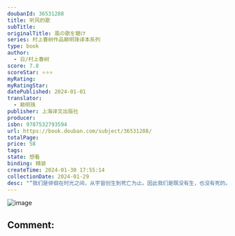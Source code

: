 ```yaml
---
doubanId: 36531288
title: 听风的歌
subTitle: 
originalTitle: 風の歌を聴け
series: 村上春树作品赖明珠译本系列
type: book
author: 
  - 日/村上春树
score: 7.8
scoreStar: ⭐⭐⭐
myRating: 
myRatingStar: 
datePublished: 2024-01-01
translator: 
  - 赖明珠
publisher: 上海译文出版社
producer: 
isbn: 9787532793594
url: https://book.douban.com/subject/36531288/
totalPage: 
price: 58
tags: 
state: 想看
binding: 精装
createTime: 2024-01-30 17:55:14
collectionDate: 2024-01-29
desc: "“我们是徘徊在时光之间，从宇宙创生到死亡为止。因此我们是既没有生，也没有死的。我们是风。”♪ 村上春树首部长篇小说 日本第22届“群像新人文学奖”获奖作品♪ 日本首届“野间文艺奖”、第81届“芥川龙之介奖”入围作品♪ 中国台湾著名翻译家 赖明珠 译本 🔑 打开村上春树文学世界的另一把钥匙“我”在二十多岁的最后一年，回忆起1970年的夏天。那时候，“我”还是个在东京私立大学念书的学生，趁暑假回到海边故乡，几乎整日都和一个名叫“老鼠”的朋友在“杰氏酒吧”喝啤酒聊天，消磨着年轻无聊的时光。有一天，“我”在酒吧的卫生间里，偶遇一个醉倒在地的女孩，左手只有四根指头。“我”和她慢慢变得亲密起来，但这段关系只维持了短短十八天，随着暑假结束，我回到东京，如云烟飘散在风中。【编辑推荐】《听风的歌》是村上春树在三十岁之际（1979年）发表的小说首作，当年便...(展开全部)“我们是徘徊在时光之间，从宇宙创生到死亡为止。因此我们是既没有生，也没有死的。我们是风。”♪ 村上春树首部长篇小说 日本第22届“群像新人文学奖”获奖作品♪ 日本首届“野间文艺奖”、第81届“芥川龙之介奖”入围作品♪ 中国台湾著名翻译家 赖明珠 译本 🔑 打开村上春树文学世界的另一把钥匙“我”在二十多岁的最后一年，回忆起1970年的夏天。那时候，“我”还是个在东京私立大学念书的学生，趁暑假回到海边故乡，几乎整日都和一个名叫“老鼠”的朋友在“杰氏酒吧”喝啤酒聊天，消磨着年轻无聊的时光。有一天，“我”在酒吧的卫生间里，偶遇一个醉倒在地的女孩，左手只有四根指头。“我”和她慢慢变得亲密起来，但这段关系只维持了短短十八天，随着暑假结束，我回到东京，如云烟飘散在风中。【编辑推荐】《听风的歌》是村上春树在三十岁之际（1979年）发表的小说首作，当年便摘得日本的“群像新人奖”。作品风格清新脱俗，颠覆了日本传统文学的创作手法，具有明显的二十世纪美国“迷惘的一代”的笔触特征。故事描绘了一段孤独苦闷的青春往事，为青春岁月营造出一种恰如书名的意境：如风般虚无缥缈，又如歌般余味悠远。村上春树日本著名作家、翻译家。1949年出生于京都市。毕业于早稻田大学第一文学部。1979年凭借首作《听风的歌》获得群像新人文学奖。主要长篇小说有《寻羊冒险记》（野间文艺新人奖)、《世界末日与冷酷异境》(谷崎润一郎奖)、《挪威的森林》、《国境之南、太阳之西》、《发条鸟年代记》(读卖文学奖)、《海边的卡夫卡》(世界幻想文学大奖、《纽约时报》2005年度好书Top 10)、《1Q84》(每日出版文化奖)、《刺杀骑士团长》等。短篇小说集有《遇见100%的女孩》《神的孩子都在跳舞》《东京奇谭集》《没有女人的男人们》等。随笔集有《村上收音机》、“村上朝日堂”系列、《爵士群像》等。游记有《远方的鼓声》《雨天炎天》《边境·近境》等。翻译过卡佛、塞林格、卡波蒂、菲茨杰拉德、麦卡勒斯等多位英美著名文学作家的作品。获得众多国际文学大奖，包括2006年弗朗茨·卡夫卡奖...(展开全部)村上春树日本著名作家、翻译家。1949年出生于京都市。毕业于早稻田大学第一文学部。1979年凭借首作《听风的歌》获得群像新人文学奖。主要长篇小说有《寻羊冒险记》（野间文艺新人奖)、《世界末日与冷酷异境》(谷崎润一郎奖)、《挪威的森林》、《国境之南、太阳之西》、《发条鸟年代记》(读卖文学奖)、《海边的卡夫卡》(世界幻想文学大奖、《纽约时报》2005年度好书Top 10)、《1Q84》(每日出版文化奖)、《刺杀骑士团长》等。短篇小说集有《遇见100%的女孩》《神的孩子都在跳舞》《东京奇谭集》《没有女人的男人们》等。随笔集有《村上收音机》、“村上朝日堂”系列、《爵士群像》等。游记有《远方的鼓声》《雨天炎天》《边境·近境》等。翻译过卡佛、塞林格、卡波蒂、菲茨杰拉德、麦卡勒斯等多位英美著名文学作家的作品。获得众多国际文学大奖，包括2006年弗朗茨·卡夫卡奖、弗兰克·奥康纳国际短篇小说奖，2009年耶路撒冷奖、西班牙艺术文学勋章，2011年加泰罗尼亚国际奖，2014年世界文学奖，2016年安徒生文学奖，2022年奇诺·德尔·杜卡世界奖等。译者介绍赖明珠1947年生于台湾苗栗，中兴大学农经系毕业，日本千叶大学深造。回台湾从事广告企划撰文，喜欢文学、艺术、电影欣赏及旅行，并选择性翻译日文作品，包括村上春树的多本著作。"
---
```


![image](assets/s34734855.jpg)

Comment: 
---




